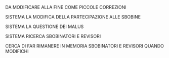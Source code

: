 DA MODIFICARE ALLA FINE COME PICCOLE CORREZIONI

SISTEMA LA MODIFICA DELLA PARTECIPAZIONE ALLE SBOBINE

SISTEMA LA QUESTIONE DEI MALUS

SISTEMA RICERCA SBOBINATORI E REVISORI

CERCA DI FAR RIMANERE IN MEMORIA SBOBINATORI E REVISORI QUANDO MODIFICHI


